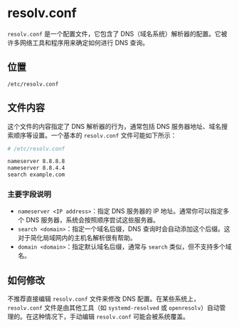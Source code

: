 # resolv.conf

`resolv.conf` 是一个配置文件，它包含了 DNS（域名系统）解析器的配置。它被许多网络工具和程序用来确定如何进行 DNS 查询。

## 位置

`/etc/resolv.conf`

## 文件内容

这个文件的内容指定了 DNS 解析器的行为，通常包括 DNS 服务器地址、域名搜索顺序等设置。一个基本的 `resolv.conf` 文件可能如下所示：

```bash
# /etc/resolv.conf

nameserver 8.8.8.8
nameserver 8.8.4.4
search example.com
```

### 主要字段说明

- `nameserver <IP address>`：指定 DNS 服务器的 IP 地址。通常你可以指定多个 DNS 服务器，系统会按照顺序尝试这些服务器。
- `search <domain>`：指定一个域名后缀，DNS 查询时会自动添加这个后缀。这对于简化局域网内的主机名解析很有帮助。
- `domain <domain>`：指定默认域名后缀，通常与 `search` 类似，但不支持多个域名。

## 如何修改

不推荐直接编辑 `resolv.conf` 文件来修改 DNS 配置。在某些系统上，`resolv.conf` 文件是由其他工具（如 `systemd-resolved` 或 `openresolv`）自动管理的。在这种情况下，手动编辑 `resolv.conf` 可能会被系统覆盖。

